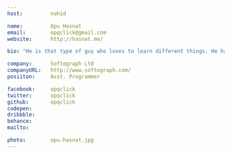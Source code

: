 ```yaml
---
host:         nahid

name:         Opu Hasnat
email:        opqclick@gmail.com
website:      http://hasnat.me/

bio: "He is that type of guy who loves to learn different things. He has special attraction towards programming. Now he is highly expecting to learn something new from this workshop."

company:      Softograph Ltd
companyURL:   http://www.softograph.com/
posiiton:     Asst. Programmer

facebook:     opqclick
twitter:      opqclick
github:       opqclick
codepen:      
dribbble:     
behance:      
mailto:       

photo:        opu-hasnat.jpg
---
```

